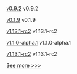 
[v0.9.2](https://github.com/hyperledger/firefly-transaction-manager/releases/tag/v0.9.2) v0.9.2

[v0.1.9](https://github.com/hyperledger/firefly-common/releases/tag/v0.1.9) v0.1.9

[v1.13.1-rc2](https://github.com/hyperledger/indy-node/releases/tag/v1.13.1-rc2) v1.13.1-rc2

[v1.1.0-alpha.1](https://github.com/hyperledger/firefly-ui/releases/tag/v1.1.0-alpha.1) v1.1.0-alpha.1

[v1.13.1-rc2](https://github.com/hyperledger/indy-plenum/releases/tag/v1.13.1-rc2) v1.13.1-rc2


[See more >>>](https://start-here.hyperledger.org/releases)
